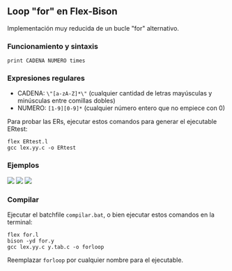 ## Loop "for" en Flex-Bison

Implementación muy reducida de un bucle "for" alternativo.  

### Funcionamiento y sintaxis   

```print CADENA NUMERO times```  

### Expresiones regulares  

- CADENA: `\"[a-zA-Z]*\"` (cualquier cantidad de letras mayúsculas y minúsculas entre comillas dobles)
- NUMERO: `[1-9][0-9]*` (cualquier número entero que no empiece con 0)

Para probar las ERs, ejecutar estos comandos para generar el ejecutable ERtest:  

```
flex ERtest.l
gcc lex.yy.c -o ERtest
```

### Ejemplos  

![](img/1.PNG)
![](img/2.PNG)
![](img/3.PNG)

### Compilar  

Ejecutar el batchfile `compilar.bat`, o bien ejecutar estos comandos en la terminal:  

```
flex for.l  
bison -yd for.y  
gcc lex.yy.c y.tab.c -o forloop  
```

Reemplazar `forloop` por cualquier nombre para el ejecutable.